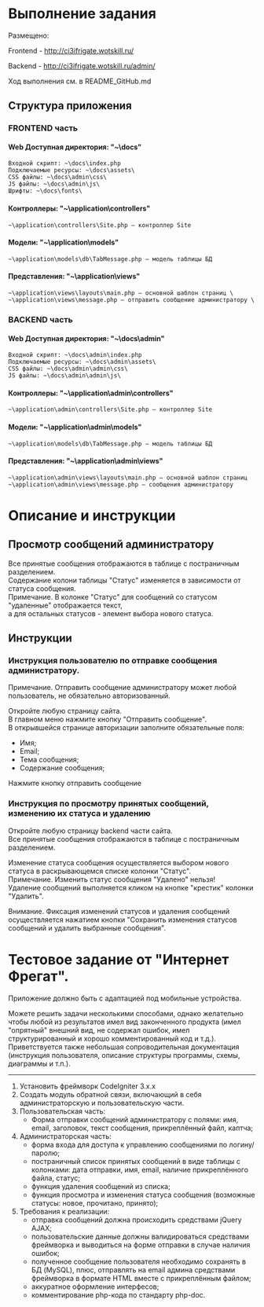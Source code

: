 # Выполнение задания

Размещено:

Frontend - http://ci3ifrigate.wotskill.ru/

Backend  - http://ci3ifrigate.wotskill.ru/admin/

Ход выполнения см. в README_GitHub.md

## Структура приложения

### FRONTEND часть

#### Web Доступная директория: "~\docs\"
```
Входной скрипт: ~\docs\index.php
Подключаемые ресурсы: ~\docs\assets\
CSS файлы: ~\docs\admin\css\
JS файлы: ~\docs\admin\js\
Шрифты: ~\docs\fonts\
```

#### Контроллеры: "~\application\controllers\"
```
~\application\controllers\Site.php – контроллер Site
```

#### Модели: "~\application\models\"
```
~\application\models\db\TabMessage.php – модель таблицы БД
```

#### Представления: "~\application\views\"
```
~\application\views\layouts\main.php – основной шаблон страниц \
~\application\views\message.php – отправить сообщение администратору \
```

### BACKEND часть

#### Web Доступная директория: "~\docs\admin\"
```
Входной скрипт: ~\docs\admin\index.php
Подключаемые ресурсы: ~\docs\admin\assets\
CSS файлы: ~\docs\admin\admin\css\
JS файлы: ~\docs\admin\admin\js\
```

#### Контроллеры: "~\application\admin\controllers\"
```
~\application\admin\controllers\Site.php – контроллер Site
```

#### Модели: "~\application\admin\models\"
```
~\application\models\db\TabMessage.php – модель таблицы БД
```

#### Представления: "~\application\admin\views\"
```
~\application\admin\views\layouts\main.php – основной шаблон страниц
~\application\admin\views\message.php – сообщения администратору
```

# Описание и инструкции

## Просмотр сообщений администратору

Все принятые сообщения отображаются в таблице с постраничным разделением. \
Содержание колони таблицы "Статус" изменяется в зависимости от статуса сообщения. \
Примечание. В колонке "Статус" для сообщений со статусом "удаленные" отображается текст, \
а для остальных статусов - элемент выбора нового статуса.

## Инструкции

### Инструкция пользователю по отправке сообщения администратору.

Примечание. Отправить сообщение администратору может любой пользователь, не обязательно авторизованный.

Откройте любую страницу сайта. \
В главном меню нажмите кнопку "Отправить сообщение". \
В открывшейся странице авторизации заполните обязательные поля:
- Имя;
- Email;
- Тема сообщения;
- Содержание сообщения;

Нажмите кнопку отправить сообщение

### Инструкция по просмотру принятых сообщений, изменению их статуса и удалению

Откройте любую страницу backend части сайта. \
Все принятые сообщения отображаются в таблице с постраничным разделением.

Изменение статуса сообщения осуществляется выбором нового статуса в раскрывающемся списке колонки "Статус". \
Примечание. Изменить статус сообщения "Удалено" нельзя! \
Удаление сообщений выполняется кликом на кнопке "крестик" колонки "Удалить".

Внимание. Фиксация изменений статусов и удаления сообщений осуществляется нажатием кнопки "Сохранить изменения статусов сообщений и удалить выбранные сообщения".

#  Тестовое задание от "Интернет Фрегат".

Приложение должно быть с адаптацией под мобильные устройства.

Можете решить задачи несколькими способами, однако желательно чтобы любой из
результатов имел вид законченного продукта (имел "опрятный" внешний вид,
не содержал ошибок, имел структурированный и хорошо комментированный код и т.д.).
Приветствуется также небольшая сопроводительная документация (инструкция пользователя,
описание структуры программы, схемы, диаграммы и т.п.).

--------------------------------------------------------------------------------

1. Установить фреймворк CodeIgniter 3.x.x
2. Создать модуль обратной связи, включающий в себя администраторскую и пользовательскую части.
3. Пользовательская часть:
	- Форма отправки сообщений администратору с полями: имя, email, заголовок, текст сообщения, прикреплённый файл, каптча;
4. Администраторская часть:
	- форма входа для доступа к управлению сообщениями по логину/паролю;
	- постраничный список принятых сообщений в виде таблицы с колонками: дата отправки, имя, email, наличие прикреплённого файла, статус;
	- функция удаления сообщений из списка;
	- функция просмотра и изменения статуса сообщения (возможные статусы: новое, прочитано, принято);
5. Требования к реализации:
	- отправка сообщений должна происходить средствами jQuery AJAX;
	- пользовательские данные должны валидироваться средствами фреймворка и выводиться на форме отправки в случае наличия ошибок;
	- полученное сообщение пользователя необходимо сохранять в БД (MySQL), плюс, отправлять на email админа средствами фреймворка в формате HTML вместе с прикреплённым файлом;
	- аккуратное оформление интерфесов;
	- комментирование php-кода по стандарту php-doc.
